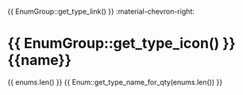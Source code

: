 {{ EnumGroup::get_type_link() }} :material-chevron-right:
# {{ EnumGroup::get_type_icon() }} {{name}}
{{ enums.len() }} {{ Enum::get_type_name_for_qty(enums.len()) }}
